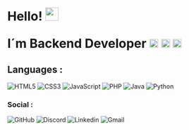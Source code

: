 <h1>Hello!  </a><img src="https://emoji.discadia.com/emojis/92c0241e-f8ae-47c6-9b1c-49aab7d9d541.GIF" width="30">
<p>I´m Backend Developer </a>  <img src="https://emoji.discadia.com/emojis/caecbd46-4ce8-458b-9836-7e5f5863109b.gif" width="20"> <img src="https://emoji.discadia.com/emojis/6318135e-2ba8-49b8-b761-46b5eec83830.GIF" width="20"> </a><img src="https://emoji.discadia.com/emojis/44d9e089-4422-44fb-98f6-3014c69305b3.PNG" width="20">
</h2>


<h2>Languages : </h2>

![HTML5](https://img.shields.io/badge/html5-%23E34F26.svg?style=for-the-badge&logo=html5&logoColor=white)
![CSS3](https://img.shields.io/badge/css3-%231572B6.svg?style=for-the-badge&logo=css3&logoColor=white)
![JavaScript](https://img.shields.io/badge/javascript-%23323330.svg?style=for-the-badge&logo=javascript&logoColor=%23F7DF1E)
![PHP](https://img.shields.io/badge/PHP-777BB4?style=for-the-badge&logo=php&logoColor=white)
![Java](https://img.shields.io/badge/java-%23ED8B00.svg?style=for-the-badge&logo=openjdk&logoColor=white)
![Python](https://img.shields.io/badge/python-3670A0?style=for-the-badge&logo=python&logoColor=ffdd54)

<h3>Social : </h3>

![GitHub](https://img.shields.io/badge/github-%23121011.svg?style=for-the-badge&logo=github&logoColor=white)
![Discord](https://img.shields.io/badge/Discord-341ae0?style=for-the-badge&logo=discord&logoColor=white)
![Linkedin](https://img.shields.io/badge/LinkedIn-0077B5?style=for-the-badge&logo=linkedin&logoColor=white)
![Gmail](https://img.shields.io/badge/Gmail-333333?style=for-the-badge&logo=gmail&logoColor=red)



